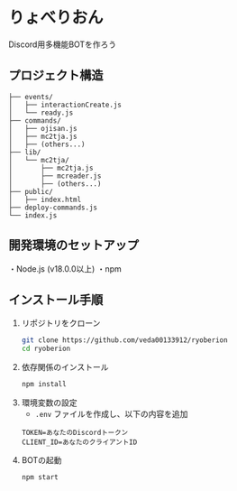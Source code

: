 # りょべりおん
Discord用多機能BOTを作ろう

## プロジェクト構造
```
├── events/
│   ├── interactionCreate.js
│   └── ready.js
├── commands/
│   ├── ojisan.js
│   ├── mc2tja.js
│   ├── (others...)
├── lib/
│   └── mc2tja/
│       ├── mc2tja.js
│       ├── mcreader.js
│       ├── (others...)
├── public/
│   ├── index.html
├── deploy-commands.js
└── index.js
```
## 開発環境のセットアップ
・Node.js (v18.0.0以上)
・npm

## インストール手順
1. リポジトリをクローン
    ```bash
    git clone https://github.com/veda00133912/ryoberion
    cd ryoberion
    ```
2. 依存関係のインストール
    ```bash
    npm install
    ```
3. 環境変数の設定
    - `.env` ファイルを作成し、以下の内容を追加
    ```env
    TOKEN=あなたのDiscordトークン
    CLIENT_ID=あなたのクライアントID
    ```
4. BOTの起動
    ```bash
    npm start
    ```     